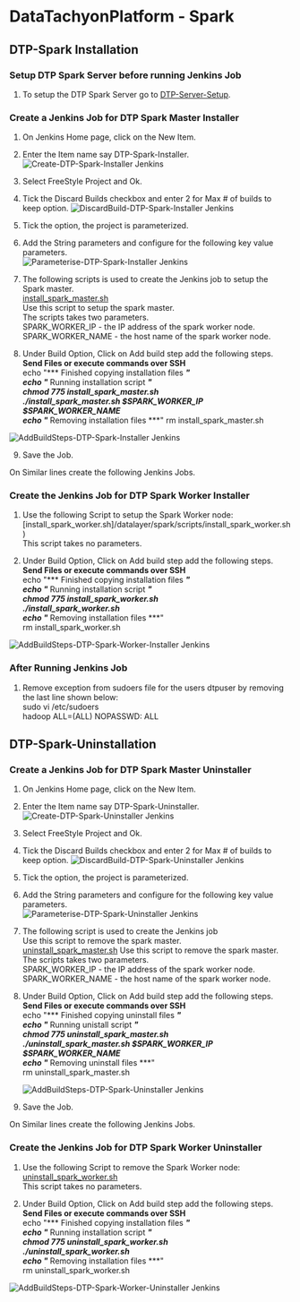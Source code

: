 # DataTachyonPlatform - Spark

## DTP-Spark Installation

### Setup DTP Spark Server before running Jenkins Job

1. To setup the DTP Spark Server go to [DTP-Server-Setup](/common/Readme.md).

### Create a Jenkins Job for DTP Spark Master Installer

1. On Jenkins Home page, click on the New Item.

2. Enter the Item name say DTP-Spark-Installer.
![Create-DTP-Spark-Installer Jenkins](/datalayer/spark/images/dtp_spark_installer1.png)

3. Select FreeStyle Project and Ok.

4. Tick the Discard Builds checkbox and enter 2 for Max # of builds to keep option.
![DiscardBuild-DTP-Spark-Installer Jenkins](/datalayer/spark/images/dtp_spark_installer2.png)

5. Tick the option, the  project  is parameterized.

6. Add the String parameters and configure for the following key value parameters. \
![Parameterise-DTP-Spark-Installer Jenkins](/datalayer/spark/images/dtp_spark_installer3.png)

7. The following scripts is used to create the Jenkins job to setup the Spark master. \
[install_spark_master.sh](/datalayer/spark/scripts/install_spark_master.sh) \
Use this script to setup the spark master.\
The scripts takes two parameters.\
SPARK_WORKER_IP - the IP address of the spark worker node.\
SPARK_WORKER_NAME - the host name of the spark worker node.

8. Under Build Option, Click on Add build step add the following steps.\
   **Send Files or execute commands over SSH**\
  echo "*** Finished copying installation files ***" \
  echo "*** Running installation script ***" \
  chmod 775 install_spark_master.sh \
  ./install_spark_master.sh $SPARK_WORKER_IP $SPARK_WORKER_NAME \
  echo "*** Removing installation files ***"
  rm install_spark_master.sh

![AddBuildSteps-DTP-Spark-Installer Jenkins](/datalayer/spark/images/dtp_spark_installer4.png)

9. Save the Job.

On Similar lines create the following Jenkins Jobs.

### Create the Jenkins Job for DTP Spark Worker Installer

1. Use the following Script to setup the Spark Worker node: \
[install_spark_worker.sh]/datalayer/spark/scripts/install_spark_worker.sh) \
This script takes no parameters.

2. Under Build Option, Click on Add build step add the following steps.\
   **Send Files or execute commands over SSH**\
   echo "*** Finished copying installation files ***" \
   echo "*** Running installation script ***" \
   chmod 775 install_spark_worker.sh \
   ./install_spark_worker.sh  \
   echo "*** Removing installation files ***" \
   rm install_spark_worker.sh

![AddBuildSteps-DTP-Spark-Worker-Installer Jenkins](/datalayer/spark/images/dtp_spark_worker_installer1.png)


### After Running Jenkins Job

1. Remove exception from sudoers file for the users dtpuser by removing the last line shown below:\
    sudo vi /etc/sudoers  \
    hadoop ALL=(ALL) NOPASSWD: ALL

## DTP-Spark-Uninstallation

### Create a Jenkins Job for DTP Spark Master Uninstaller

1. On Jenkins Home page, click on the New Item.

2. Enter the Item name say DTP-Spark-Uninstaller.
![Create-DTP-Spark-Uninstaller Jenkins](/datalayer/spark/images/dtp_spark_uninstaller1.png)

3. Select FreeStyle Project and Ok.

4. Tick the Discard Builds checkbox and enter 2 for Max # of builds to keep option.
![DiscardBuild-DTP-Spark-Uninstaller Jenkins](/datalayer/spark/images/dtp_spark_uninstaller2.png)

5. Tick the option, the  project  is parameterized.

6. Add the String parameters and configure for the following key value parameters. \
![Parameterise-DTP-Spark-Uninstaller Jenkins](/datalayer/spark/images/dtp_spark_uninstaller3.png)

7. The following script is used to create the Jenkins job \
Use this script to remove the spark master.\
[uninstall_spark_master.sh](/datalayer/spark/scripts/uninstall_spark_master.sh)
Use this script to remove the spark master.\
The scripts takes two parameters.\
SPARK_WORKER_IP - the IP address of the spark worker node.\
SPARK_WORKER_NAME - the host name of the spark worker node.

8. Under Build Option, Click on Add build step add the following steps.\
   **Send Files or execute commands over SSH**\
   echo "*** Finished copying uninstall files ***" \
   echo "*** Running unistall script ***" \
   chmod 775 uninstall_spark_master.sh \
   ./uninstall_spark_master.sh $SPARK_WORKER_IP $SPARK_WORKER_NAME \
   echo "*** Removing uninstall files ***" \
   rm uninstall_spark_master.sh

   ![AddBuildSteps-DTP-Spark-Uninstaller Jenkins](/datalayer/spark/images/dtp_spark_uninstaller4.png)

9. Save the Job.

On Similar lines create the following Jenkins Jobs.

### Create the Jenkins Job for DTP Spark Worker Uninstaller

1. Use the following Script to remove the Spark Worker node: \
[uninstall_spark_worker.sh](/datalayer/spark/scripts/uninstall_spark_worker.sh) \
This script takes no parameters.

2. Under Build Option, Click on Add build step add the following steps.\
   **Send Files or execute commands over SSH**\
   echo "*** Finished copying installation files ***" \
   echo "*** Running installation script ***" \
   chmod 775 uninstall_spark_worker.sh \
   ./uninstall_spark_worker.sh  \
   echo "*** Removing installation files ***" \
   rm uninstall_spark_worker.sh

![AddBuildSteps-DTP-Spark-Worker-Uninstaller Jenkins](/datalayer/spark/images/dtp_spark_worker_uninstaller1.png)
